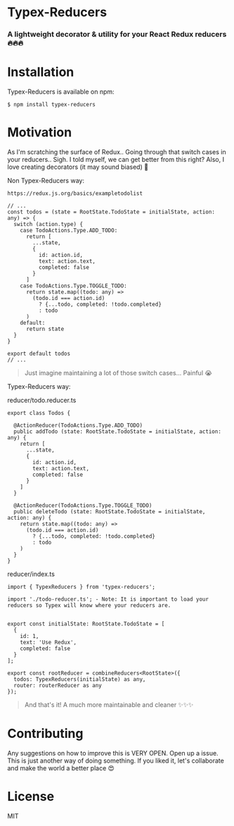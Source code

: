 # Typex-Reducers 

<h3> A lightweight decorator & utility for your React Redux reducers 🔥🔥🔥 </h3> 

# Installation 

Typex-Reducers is available on npm:
```
$ npm install typex-reducers
```



# Motivation 

As I'm scratching the surface of Redux.. Going through that switch cases in your reducers.. Sigh. I told myself, we can get better from this right? 
Also, I love creating decorators (it may sound biased) 🤣

Non Typex-Reducers way: 
```
https://redux.js.org/basics/exampletodolist

// ...
const todos = (state = RootState.TodoState = initialState, action: any) => {
  switch (action.type) {
    case TodoActions.Type.ADD_TODO:
      return [
        ...state,
        {
          id: action.id,
          text: action.text,
          completed: false
        }
      ]
    case TodoActions.Type.TOGGLE_TODO:
      return state.map((todo: any) =>
        (todo.id === action.id)
          ? {...todo, completed: !todo.completed}
          : todo
      )
    default:
      return state
  }
}
​
export default todos
// ...
```
> Just imagine maintaining a lot of those switch cases... Painful 😭 

Typex-Reducers way:

reducer/todo.reducer.ts
```
export class Todos {

  @ActionReducer(TodoActions.Type.ADD_TODO)
  public addTodo (state: RootState.TodoState = initialState, action: any) {
    return [
      ...state,
      {
        id: action.id,
        text: action.text,
        completed: false
      }
    ]
  }

  @ActionReducer(TodoActions.Type.TOGGLE_TODO)
  public deleteTodo (state: RootState.TodoState = initialState, action: any) {
    return state.map((todo: any) =>
      (todo.id === action.id)
        ? {...todo, completed: !todo.completed}
        : todo
    )
  }
}
```
reducer/index.ts
```
import { TypexReducers } from 'typex-reducers';

import './todo-reducer.ts'; - Note: It is important to load your reducers so Typex will know where your reducers are.


export const initialState: RootState.TodoState = [
  {
    id: 1,
    text: 'Use Redux',
    completed: false
  }
];

export const rootReducer = combineReducers<RootState>({
  todos: TypexReducers(initialState) as any,
  router: routerReducer as any
});

```


> And that's it! A much more maintainable and cleaner ✨✨✨

# Contributing 
Any suggestions on how to improve this is VERY OPEN. Open up a issue. This is just another way of doing something. If you liked it, let's collaborate and make the world a better place 😍


# License 
MIT